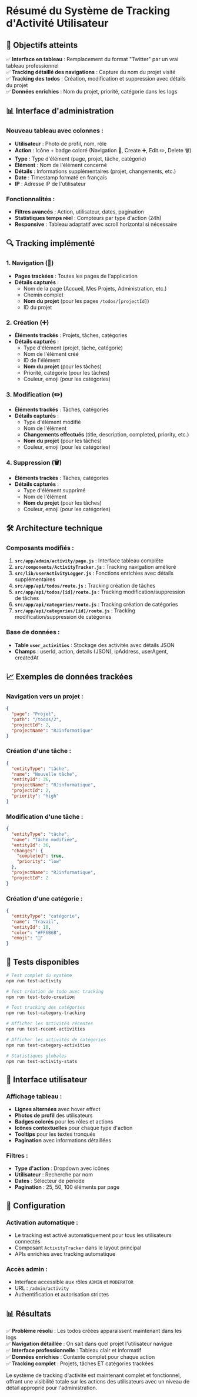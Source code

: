 # Résumé du Système de Tracking d'Activité Utilisateur

## 🎯 Objectifs atteints

✅ **Interface en tableau** : Remplacement du format "Twitter" par un vrai tableau professionnel  
✅ **Tracking détaillé des navigations** : Capture du nom du projet visité  
✅ **Tracking des todos** : Création, modification et suppression avec détails du projet  
✅ **Données enrichies** : Nom du projet, priorité, catégorie dans les logs

## 📊 Interface d'administration

### Nouveau tableau avec colonnes :

- **Utilisateur** : Photo de profil, nom, rôle
- **Action** : Icône + badge coloré (Navigation 🧭, Create ➕, Edit ✏️, Delete 🗑️)
- **Type** : Type d'élément (page, projet, tâche, catégorie)
- **Élément** : Nom de l'élément concerné
- **Détails** : Informations supplémentaires (projet, changements, etc.)
- **Date** : Timestamp formaté en français
- **IP** : Adresse IP de l'utilisateur

### Fonctionnalités :

- **Filtres avancés** : Action, utilisateur, dates, pagination
- **Statistiques temps réel** : Compteurs par type d'action (24h)
- **Responsive** : Tableau adaptatif avec scroll horizontal si nécessaire

## 🔍 Tracking implémenté

### 1. Navigation (🧭)

- **Pages trackées** : Toutes les pages de l'application
- **Détails capturés** :
  - Nom de la page (Accueil, Mes Projets, Administration, etc.)
  - Chemin complet
  - **Nom du projet** (pour les pages `/todos/[projectId]`)
  - ID du projet

### 2. Création (➕)

- **Éléments trackés** : Projets, tâches, catégories
- **Détails capturés** :
  - Type d'élément (projet, tâche, catégorie)
  - Nom de l'élément créé
  - ID de l'élément
  - **Nom du projet** (pour les tâches)
  - Priorité, catégorie (pour les tâches)
  - Couleur, emoji (pour les catégories)

### 3. Modification (✏️)

- **Éléments trackés** : Tâches, catégories
- **Détails capturés** :
  - Type d'élément modifié
  - Nom de l'élément
  - **Changements effectués** (title, description, completed, priority, etc.)
  - **Nom du projet** (pour les tâches)
  - Couleur, emoji (pour les catégories)

### 4. Suppression (🗑️)

- **Éléments trackés** : Tâches, catégories
- **Détails capturés** :
  - Type d'élément supprimé
  - Nom de l'élément
  - **Nom du projet** (pour les tâches)
  - Couleur, emoji (pour les catégories)

## 🛠️ Architecture technique

### Composants modifiés :

1. **`src/app/admin/activity/page.js`** : Interface tableau complète
2. **`src/components/ActivityTracker.js`** : Tracking navigation amélioré
3. **`src/lib/userActivityLogger.js`** : Fonctions enrichies avec détails supplémentaires
4. **`src/app/api/todos/route.js`** : Tracking création de tâches
5. **`src/app/api/todos/[id]/route.js`** : Tracking modification/suppression de tâches
6. **`src/app/api/categories/route.js`** : Tracking création de catégories
7. **`src/app/api/categories/[id]/route.js`** : Tracking modification/suppression de catégories

### Base de données :

- **Table `user_activities`** : Stockage des activités avec détails JSON
- **Champs** : userId, action, details (JSON), ipAddress, userAgent, createdAt

## 📈 Exemples de données trackées

### Navigation vers un projet :

```json
{
  "page": "Projet",
  "path": "/todos/2",
  "projectId": 2,
  "projectName": "RJinformatique"
}
```

### Création d'une tâche :

```json
{
  "entityType": "tâche",
  "name": "Nouvelle tâche",
  "entityId": 36,
  "projectName": "RJinformatique",
  "projectId": 2,
  "priority": "high"
}
```

### Modification d'une tâche :

```json
{
  "entityType": "tâche",
  "name": "Tâche modifiée",
  "entityId": 36,
  "changes": {
    "completed": true,
    "priority": "low"
  },
  "projectName": "RJinformatique",
  "projectId": 2
}
```

### Création d'une catégorie :

```json
{
  "entityType": "catégorie",
  "name": "Travail",
  "entityId": 10,
  "color": "#FF6B6B",
  "emoji": "🎯"
}
```

## 🧪 Tests disponibles

```bash
# Test complet du système
npm run test-activity

# Test création de todo avec tracking
npm run test-todo-creation

# Test tracking des catégories
npm run test-category-tracking

# Afficher les activités récentes
npm run test-recent-activities

# Afficher les activités de catégories
npm run test-category-activities

# Statistiques globales
npm run test-activity-stats
```

## 🎨 Interface utilisateur

### Affichage tableau :

- **Lignes alternées** avec hover effect
- **Photos de profil** des utilisateurs
- **Badges colorés** pour les rôles et actions
- **Icônes contextuelles** pour chaque type d'action
- **Tooltips** pour les textes tronqués
- **Pagination** avec informations détaillées

### Filtres :

- **Type d'action** : Dropdown avec icônes
- **Utilisateur** : Recherche par nom
- **Dates** : Sélecteur de période
- **Pagination** : 25, 50, 100 éléments par page

## 🔧 Configuration

### Activation automatique :

- Le tracking est activé automatiquement pour tous les utilisateurs connectés
- Composant `ActivityTracker` dans le layout principal
- APIs enrichies avec tracking automatique

### Accès admin :

- Interface accessible aux rôles `ADMIN` et `MODERATOR`
- URL : `/admin/activity`
- Authentification et autorisation strictes

## 📊 Résultats

✅ **Problème résolu** : Les todos créées apparaissent maintenant dans les logs  
✅ **Navigation détaillée** : On sait dans quel projet l'utilisateur navigue  
✅ **Interface professionnelle** : Tableau clair et informatif  
✅ **Données enrichies** : Contexte complet pour chaque action  
✅ **Tracking complet** : Projets, tâches ET catégories trackées

Le système de tracking d'activité est maintenant complet et fonctionnel, offrant une visibilité totale sur les actions des utilisateurs avec un niveau de détail approprié pour l'administration.

```

```
